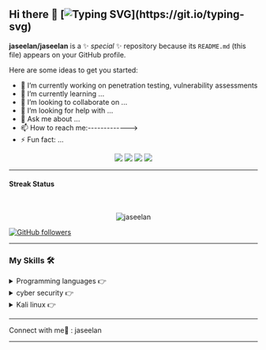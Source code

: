 ## Hi there 👋 [![Typing SVG](https://readme-typing-svg.herokuapp.com?font=&color=43dc12&size=24&lines=Hi...Evrey+one..;My+name+is+jaseelan..;)](https://git.io/typing-svg)


**jaseelan/jaseelan** is a ✨ _special_ ✨ repository because its `README.md` (this file) appears on your GitHub profile.

Here are some ideas to get you started:

- 🔭  I’m currently working on penetration testing, vulnerability assessments
- 🌱 I’m currently learning ...
- 👯 I’m looking to collaborate on ...
- 🤔 I’m looking for help with ...
- 💬 Ask me about ...
- 📫 How to reach me:------------->
- ⚡ Fun fact: ...


 <p align="center">
  <img src="https://img.shields.io/badge/name-jasee-blue" />
  <img src="https://img.shields.io/badge/Study-Software engineering-blue" />
  <a url="https://www.sliit.lk/"><img src="https://img.shields.io/badge/From -Sri%20Lanka-blue" /></a>
  <img src="https://img.shields.io/badge/Languages-Tamil, English%20%26%20-blue" />
</p>

---


####  Streak Status 
<br>
<p align="center"><img src="https://github-readme-streak-stats.herokuapp.com/?user=jaseelan&theme=light" alt="jaseelan"  /></p>


[![GitHub followers](https://img.shields.io/github/followers/jaseelan.svg?style=social&label=Followers)](https://github.com/jaseelan?tab=followers)

---

###  My Skills 🛠️

<details>
<summary>Programming languages 👉</summary>

<p align="center"> 

  &emsp; 
  <a href="https://www.cprogramming.com/" target="_blank"> 
    <img alt="C" src="https://img.shields.io/badge/C%20-%232370ED.svg?logo=c&logoColor=white">
  </a> 
  &emsp;
  <a href="https://www.w3schools.com/cpp/" target="_blank"> 
    <img alt="C++" src="https://img.shields.io/badge/C++%20-%2300599C.svg?logo=c%2B%2B&logoColor=white">
  </a> 
  &emsp;
  <a href="https://developer.mozilla.org/en-US/docs/Web/JavaScript" target="_blank"> 
     <img alt="JavaScript" src="https://img.shields.io/badge/JavaScript%20-%23F7DF1E.svg?logo=javascript&logoColor=black">
   </a>
  &emsp;
  <a href="https://www.java.com" target="_blank"> 
    <img alt="Java" src="https://img.shields.io/badge/Java-%23007396.svg?logo=java&logoColor=white">
  </a>
  &emsp;
   <a href="https://www.python.org" target="_blank">
    <img alt="Python" src="https://img.shields.io/badge/Python%20-%2314354C.svg?logo=python&logoColor=white">
  </a>
  &emsp;
  <a href="https://www.php.net/">
    <img alt="PHP" src="https://img.shields.io/badge/PHP-%23777BB4.svg?logo=php&logoColor=white"/>
  </a>
</p>
</details>



<details>
<summary>cyber security 👉</summary>
<p align="center"> 

  &emsp; 
  <a href="https://www.w3.org/html/" target="_blank"> 
   <img alt="HTML" src="https://img.shields.io/badge/HTML5%20-%23E34F26.svg?logo=html5&logoColor=white">
  </a>   
  &emsp;
  <a href="https://www.w3schools.com/css/" target="_blank">
    <img alt="CSS" src="https://img.shields.io/badge/CSS%20-%231572B6.svg?logo=css3&logoColor=white">
  </a>
</p>
</details>



<details>
 <summary> Kali linux  👉 </summary>
 
<p align="center">

  &emsp;
    <a href="#"><img alt="Adobe" src="https://img.shields.io/badge/Adobe%20-%23FF0000.svg?logo=adobe&logoColor=white"></a>
  &emsp;
    <a href="#"><img alt="Git" src="https://img.shields.io/badge/Git%20-%23F05033.svg?logo=git&logoColor=white"></a>
  &emsp;
    <a href="#"><img alt="Visual Studio Code" src="https://img.shields.io/badge/Visual%20Studio%20Code-0078d7.svg?logo=visual-studio-code&logoColor=white"></a>
  &emsp;
</p>

</details>

---

<summary>Connect with me🤝 : jaseelan</summary>


---
